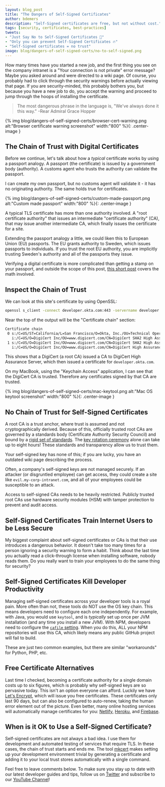 ```yaml
---
layout: blog_post
title: "The Dangers of Self-Signed Certificates"
author: bdemers
description: "Self-Signed certificates are free, but not without cost."
tags: [security, certificates, best-practices]
tweets:
- "Just Say No to Self-Signed Certificates 🚫"
- "Only you can prevent Self-Signed Certificates 🔥"
- "Self-Signed certificates = no trust"
image: blog/dangers-of-self-signed-certs/no-to-self-signed.png
---
```


How many times have you started a new job, and the first thing you see on the company intranet is a "Your connection is not private" error message? Maybe you asked around and were directed to a wiki page. Of course, you probably had to click through the security warnings before actually viewing that page. If you are security-minded, this probably bothers you, but because you have a new job to do, you accept the warning and proceed to jump through the hoops of installing the certificate.

> The most dangerous phrase in the language is, "We've always done it this way." -Rear Admiral Grace Hopper

{% img blog/dangers-of-self-signed-certs/browser-cert-warning.png alt:"Browser certificate warning screenshot" width:"800" %}{: .center-image }

## The Chain of Trust with Digital Certificates

Before we continue, let's talk about how a _typical_ certificate works by using a passport analogy. A passport (the certificate) is issued by a government body (authority).  A customs agent who trusts the authority can validate the passport.
 
I can create my own passport, but no customs agent will validate it - it has no originating authority. The same holds true for certificates.

{% img blog/dangers-of-self-signed-certs/custom-made-passport.png alt:"Custom made passport" width:"800" %}{: .center-image }

A typical TLS certificate has more than one authority involved. A "root certificate authority" that issues an intermediate "certificate authority" (CA), that may issue another intermediate CA, which finally issues the certificate for a site.

Extending the passport analogy a little, we could liken this to European Union (EU) passports. The EU grants authority to Sweden, which issues passports to individuals. If you trust the root EU authority, you are implicitly trusting Sweden's authority and all of the passports they issue.

Verifying a digital certificate is more complicated than getting a stamp on your passport, and outside the scope of this post, [this short post](https://www.onebigfluke.com/2013/11/public-key-crypto-math-explained.html) covers the math involved.

## Inspect the Chain of Trust

We can look at this site's certificate by using OpenSSL:

```bash
openssl s_client -connect developer.okta.com:443 -servername developer.okta.com
```

Near the top of the output will be the "Certificate chain" section:

```txt
Certificate chain
 0 s:/C=US/ST=California/L=San Francisco/O=Okta, Inc./OU=Technical Operations/CN=developer.okta.com
   i:/C=US/O=DigiCert Inc/OU=www.digicert.com/CN=DigiCert SHA2 High Assurance Server CA
 1 s:/C=US/O=DigiCert Inc/OU=www.digicert.com/CN=DigiCert SHA2 High Assurance Server CA
   i:/C=US/O=DigiCert Inc/OU=www.digicert.com/CN=DigiCert High Assurance EV Root CA
```

This shows that a DigiCert (a root CA) issued a CA to DigiCert High Assurance Server, which then issued a certificate for `developer.okta.com`.

On my MacBook, using the "Keychain Access" application, I can see that the DigiCert CA is trusted. Therefore any certificates signed by that CA are trusted.

{% img blog/dangers-of-self-signed-certs/mac-keytool.png alt:"Mac OS keytool screenshot" width:"800" %}{: .center-image }

## No Chain of Trust for Self-Signed Certificates

A root CA is a trust anchor, where trust is assumed and not cryptographically derived. Because of this, officially trusted root CAs are governed by a standards body (Certificate Authority Security Council) and bound by a [rigid set of standards](https://www.infoworld.com/article/3148691/finally-a-minimum-standard-for-certificate-authorities.html). The [key rotation ceremony](https://kimdavies.com/key-ceremony-primer/) alone can take up to eight hours! These standards and transparency allow us to trust them.

Your self-signed key has none of this; if you are lucky, you have an outdated wiki page describing the process.

Often, a company's self-signed keys are not managed securely. If an attacker (or disgruntled employee) can get access, they could create a site like `evil.my-corp-intranet.com`, and all of your employees could be susceptible to an attack.

Access to self-signed CAs needs to be heavily restricted. Publicly trusted root CAs use hardware security modules (HSM) with tamper protection to prevent and audit access.

## Self-Signed Certificates Train Internet Users to be Less Secure

My biggest complaint about self-signed certificates or CAs is that their use introduces a dangerous behavior. It doesn't take too many times for a person ignoring a security warning to form a habit. Think about the last time you actually read a click-through license when installing software, nobody reads them. Do you really want to train your employees to do the same thing for security?

## Self-Signed Certificates Kill Developer Productivity

Managing self-signed certificates across your developer tools is a royal pain. More often than not, these tools do NOT use the OS key chain. This means developers need to configure each one independently. For example, with Java, you would use `keytool`, and is _typically_ set up once per JVM installation (and any time you install a new JVM). With NPM, developers need to configure the [`cafile` setting](https://docs.npmjs.com/misc/config#cafile). When you do this, ALL your NPM repositories will use this CA, which likely means any public GitHub project will fail to build.

These are just two common examples, but there are similar "workarounds" for Python, PHP, etc.

## Free Certificate Alternatives

Last time I checked, becoming a certificate authority for a single domain costs up to six figures, which is probably why self-signed keys are so pervasive today. This isn't an option everyone can afford. Luckily we have [Let's Encrypt](https://letsencrypt.org/), which will issue you free certificates. These certificates only last 90 days, but can also be configured to auto-renew, taking the human error element out of the picture. Even better, many online hosting services will automatically manage certificates for you: [Netlify](https://docs.netlify.com/domains-https/https-ssl/#certificate-service-types), [Heroku](https://devcenter.heroku.com/articles/automated-certificate-management), and [Firebase](https://firebase.google.com/docs/hosting/custom-domain).

## When is it OK to Use a Self-Signed Certificate?

Self-signed certificates are not always a bad idea. I use them for development and automated testing of services that require TLS. In these cases, the chain of trust starts and ends me. The tool [mkcert](https://mkcert.dev/) makes setting up your development environment trivial by generating a certificate and adding it to your local trust stores automatically with a single command. 

Feel free to leave comments below. To make sure you stay up to date with our latest developer guides and tips, follow us on [Twitter](https://twitter.com/oktadev) and subscribe to our [YouTube Channel](https://www.youtube.com/c/oktadev)!

